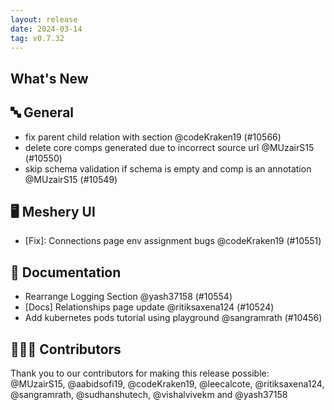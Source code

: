 ```yaml
---
layout: release
date: 2024-03-14
tag: v0.7.32
---
```


## What's New

## 🔤 General

- fix parent child relation with section @codeKraken19 (#10566)
- delete core comps generated due to incorrect source url @MUzairS15 (#10550)
- skip schema validation if schema is empty and comp is an annotation @MUzairS15 (#10549)

## 🖥 Meshery UI

- \[Fix\]: Connections page env assignment bugs @codeKraken19 (#10551)

## 📖 Documentation

- Rearrange Logging Section @yash37158 (#10554)
- [Docs] Relationships page update @ritiksaxena124 (#10524)
- Add kubernetes pods tutorial using playground @sangramrath (#10456)

## 👨🏽‍💻 Contributors

Thank you to our contributors for making this release possible:
@MUzairS15, @aabidsofi19, @codeKraken19, @leecalcote, @ritiksaxena124, @sangramrath, @sudhanshutech, @vishalvivekm and @yash37158
